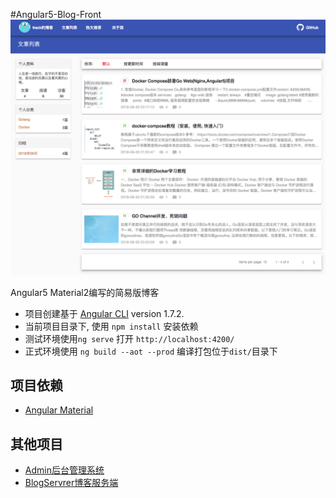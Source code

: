 #Angular5-Blog-Front
![blog](./snapshot/blog_front.png)

Angular5 Material2编写的简易版博客

+ 项目创建基于 [Angular CLI](https://github.com/angular/angular-cli) version 1.7.2.
+ 当前项目目录下, 使用 `npm install` 安装依赖
+ 测试环境使用`ng serve` 打开 `http://localhost:4200/`
+ 正式环境使用 `ng build --aot --prod` 编译打包位于`dist/`目录下

## 项目依赖
* [Angular Material](https://v5.material.angular.io/)

## 其他项目
* [Admin后台管理系统](https://github.com/lyw1995/Angular5-Blog-Admin)
* [BlogServrer博客服务端](https://github.com/lyw1995/Golang-Blog-Server)

